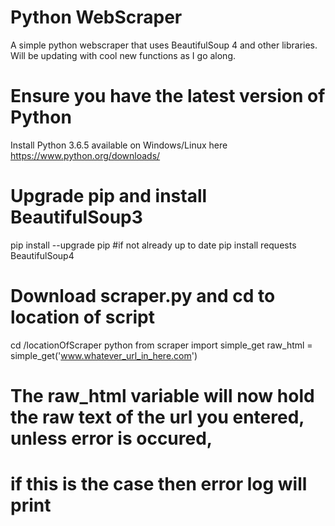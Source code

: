 # Python WebScraper
A simple python webscraper that uses BeautifulSoup 4 and other libraries.
Will be updating with cool new functions as I go along.

# Ensure you have the latest version of Python
Install Python 3.6.5 available on Windows/Linux here https://www.python.org/downloads/

# Upgrade pip and install BeautifulSoup3
pip install --upgrade pip #if not already up to date
pip install requests BeautifulSoup4

# Download scraper.py and cd to location of script
cd /locationOfScraper
python
from scraper import simple_get
raw_html = simple_get('www.whatever_url_in_here.com')

# The raw_html variable will now hold the raw text of the url you entered, unless error is occured,
# if this is the case then error log will print


